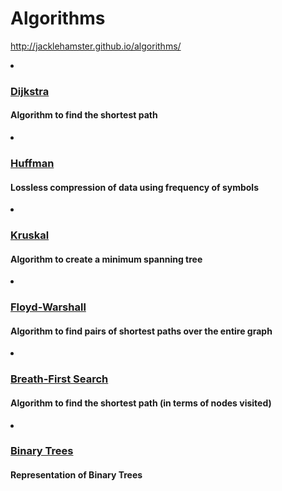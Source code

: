 # Algorithms

http://jacklehamster.github.io/algorithms/


<li><h3><a href="dijskstra">Dijkstra</a></h3>
    <h4>Algorithm to find the shortest path</h4>
  </li>

  <li><h3><a href="huffman">Huffman</a></h3>
    <h4>Lossless compression of data using frequency of symbols</h4>
  </li>

  <li><h3><a href="kruskal">Kruskal</a></h3>
    <h4>Algorithm to create a minimum spanning tree</h4>
  </li>

  <li><h3><a href="floyd-warshall">Floyd-Warshall</a></h3>
    <h4>Algorithm to find pairs of shortest paths over the entire graph</h4>
  </li>

  <li><h3><a href="bfs">Breath-First Search</a></h3>
    <h4>Algorithm to find the shortest path (in terms of nodes visited)</h4>
  </li>
  
  <li><h3><a href="trees">Binary Trees</a></h3>
    <h4>Representation of Binary Trees</h4>
  </li>
